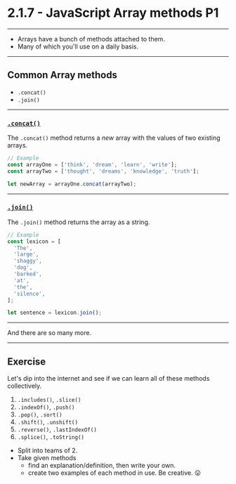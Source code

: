 # 2.1.7 - JavaScript Array methods P1

---

- Arrays have a bunch of methods attached to them.
- Many of which you'll use on a daily basis.

---

## Common Array methods

- `.concat()`
- `.join()`

---

### [`.concat()`](https://www.w3schools.com/jsreF/jsref_concat_array.asp)

The `.concat()` method returns a _new_ array with the values of two existing arrays.

```js
// Example
const arrayOne = ['think', 'dream', 'learn', 'write'];
const arrayTwo = ['thought', 'dreams', 'knowledge', 'truth'];

let newArray = arrayOne.concat(arrayTwo);
```

---

### [`.join()`](https://www.w3schools.com/jsreF/jsref_join.asp)

The `.join()` method returns the array as a string.

```js
// Example
const lexicon = [
  'The',
  'large',
  'shaggy',
  'dog',
  'barked',
  'at',
  'the',
  'silence',
];

let sentence = lexicon.join();
```

---

And there are so many more.

---

<Timer initialTime={12} />

## Exercise

Let's dip into the internet and see if we can learn all of these methods collectively.

1. `.includes()`, `.slice()`
2. `.indexOf()`, `.push()`
3. `.pop()`, `.sort()`
4. `.shift()`, `.unshift()`
5. `.reverse()`, `.lastIndexOf()`
6. `.splice()`, `.toString()`

- Split into teams of 2.
- Take given methods
  - find an explanation/definition, then write your own.
  - create two examples of each method in use. Be creative. 😛
